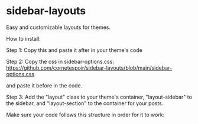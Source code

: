 # sidebar-layouts
Easy and customizable layouts for themes.

How to install:

Step 1:
Copy this and paste it after <head> in your theme's code

 <link rel="stylesheet" href="https://static.tumblr.com/svdghan/1EVqy89rf/sidebar-layout.css" />

Step 2: 
Copy the css in sidebar-options.css: https://github.com/cornetespoir/sidebar-layouts/blob/main/sidebar-options.css
  
and paste it before </style> in the code.

Step 3:
Add the "layout" class to your theme's container, "layout-sidebar" to the sidebar, and "layout-section" to the container for your posts.

Make sure your code follows this structure in order for it to work:

<div class="layout">

<div class="layout-sidebar">
<!-- sidebar content goes here -->
</div>

<div class="layout-section">
  <!-- posts go here -->
</div>
